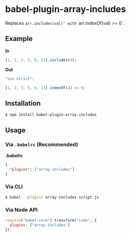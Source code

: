 # babel-plugin-array-includes

Replaces `arr.includes(val)' with `arr.indexOf(val) >= 0`.

## Example

**In**

```javascript
[1, 2, 3, 5, 8, 13].includes(4);
```

**Out**

```javascript
"use strict";

[1, 2, 3, 5, 8, 13].indexOf(4) >= 0;
```

## Installation

```sh
$ npm install babel-plugin-array-includes
```

## Usage

### Via `.babelrc` (Recommended)

**.babelrc**

```json
{
  "plugins": ["array-includes"]
}
```

### Via CLI

```sh
$ babel --plugins array-includes script.js
```

### Via Node API

```javascript
require("babel-core").transform("code", {
  plugins: ["array-includes"]
});
```
